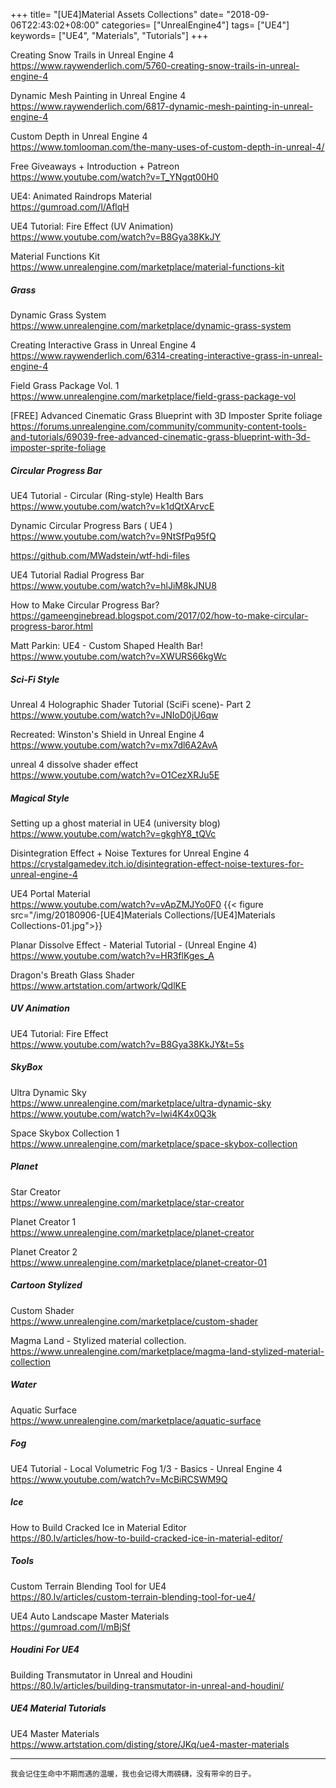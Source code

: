 +++
title= "[UE4]Material Assets Collections"
date= "2018-09-06T22:43:02+08:00"
categories= ["UnrealEngine4"]
tags= ["UE4"]
keywords= ["UE4", "Materials", "Tutorials"]
+++

Creating Snow Trails in Unreal Engine 4  
https://www.raywenderlich.com/5760-creating-snow-trails-in-unreal-engine-4

Dynamic Mesh Painting in Unreal Engine 4  
https://www.raywenderlich.com/6817-dynamic-mesh-painting-in-unreal-engine-4

Custom Depth in Unreal Engine 4  
https://www.tomlooman.com/the-many-uses-of-custom-depth-in-unreal-4/

Free Giveaways + Introduction + Patreon  
https://www.youtube.com/watch?v=T_YNgqt00H0

UE4: Animated Raindrops Material  
https://gumroad.com/l/AflqH

UE4 Tutorial: Fire Effect (UV Animation)  
https://www.youtube.com/watch?v=B8Gya38KkJY

Material Functions Kit  
https://www.unrealengine.com/marketplace/material-functions-kit

##### Grass 

Dynamic Grass System  
https://www.unrealengine.com/marketplace/dynamic-grass-system

Creating Interactive Grass in Unreal Engine 4  
https://www.raywenderlich.com/6314-creating-interactive-grass-in-unreal-engine-4

Field Grass Package Vol. 1  
https://www.unrealengine.com/marketplace/field-grass-package-vol

[FREE] Advanced Cinematic Grass Blueprint with 3D Imposter Sprite foliage  
https://forums.unrealengine.com/community/community-content-tools-and-tutorials/69039-free-advanced-cinematic-grass-blueprint-with-3d-imposter-sprite-foliage

##### Circular Progress Bar

UE4 Tutorial - Circular (Ring-style) Health Bars  
https://www.youtube.com/watch?v=k1dQtXArvcE

Dynamic Circular Progress Bars ( UE4 )  
https://www.youtube.com/watch?v=9NtSfPq95fQ

https://github.com/MWadstein/wtf-hdi-files  

UE4 Tutorial Radial Progress Bar  
https://www.youtube.com/watch?v=hlJiM8kJNU8

How to Make Circular Progress Bar?  
https://gameenginebread.blogspot.com/2017/02/how-to-make-circular-progress-baror.html

Matt Parkin: UE4 - Custom Shaped Health Bar!  
https://www.youtube.com/watch?v=XWURS66kgWc

##### Sci-Fi Style

Unreal 4 Holographic Shader Tutorial (SciFi scene)- Part 2  
https://www.youtube.com/watch?v=JNIoD0jU6qw

Recreated: Winston's Shield in Unreal Engine 4  
https://www.youtube.com/watch?v=mx7dl6A2AvA

unreal 4 dissolve shader effect  
https://www.youtube.com/watch?v=O1CezXRJu5E

##### Magical Style

Setting up a ghost material in UE4 (university blog)  
https://www.youtube.com/watch?v=gkghY8_tQVc

Disintegration Effect + Noise Textures for Unreal Engine 4  
https://crystalgamedev.itch.io/disintegration-effect-noise-textures-for-unreal-engine-4

UE4 Portal Material  
https://www.youtube.com/watch?v=vApZMJYo0F0
{{< figure src="/img/20180906-[UE4]Materials Collections/[UE4]Materials Collections-01.jpg">}}

Planar Dissolve Effect - Material Tutorial - (Unreal Engine 4)  
https://www.youtube.com/watch?v=HR3flKges_A

Dragon's Breath Glass Shader  
https://www.artstation.com/artwork/QdlKE

##### UV Animation
UE4 Tutorial: Fire Effect  
https://www.youtube.com/watch?v=B8Gya38KkJY&t=5s

##### SkyBox

Ultra Dynamic Sky  
https://www.unrealengine.com/marketplace/ultra-dynamic-sky  
https://www.youtube.com/watch?v=lwi4K4x0Q3k

Space Skybox Collection 1  
https://www.unrealengine.com/marketplace/space-skybox-collection

##### Planet

Star Creator  
https://www.unrealengine.com/marketplace/star-creator

Planet Creator 1  
https://www.unrealengine.com/marketplace/planet-creator

Planet Creator 2  
https://www.unrealengine.com/marketplace/planet-creator-01

##### Cartoon Stylized

Custom Shader  
https://www.unrealengine.com/marketplace/custom-shader

Magma Land - Stylized material collection.  
https://www.unrealengine.com/marketplace/magma-land-stylized-material-collection

##### Water

Aquatic Surface  
https://www.unrealengine.com/marketplace/aquatic-surface

##### Fog

UE4 Tutorial - Local Volumetric Fog 1/3 - Basics - Unreal Engine 4  
https://www.youtube.com/watch?v=McBiRCSWM9Q

##### Ice

How to Build Cracked Ice in Material Editor  
https://80.lv/articles/how-to-build-cracked-ice-in-material-editor/

##### Tools

Custom Terrain Blending Tool for UE4  
https://80.lv/articles/custom-terrain-blending-tool-for-ue4/

UE4 Auto Landscape Master Materials  
https://gumroad.com/l/mBjSf

##### Houdini For UE4

Building Transmutator in Unreal and Houdini  
https://80.lv/articles/building-transmutator-in-unreal-and-houdini/

##### UE4 Material Tutorials

UE4 Master Materials  
https://www.artstation.com/disting/store/JKq/ue4-master-materials

***
`我会记住生命中不期而遇的温暖，我也会记得大雨磅礴，没有带伞的日子。`
